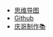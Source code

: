* [思维导图](https://zptcsoft.github.io/js/01.html)
* [Github](https://github.com/zptcsoft/js/)
* [庆哥制作:books:](https://blog.csdn.net/whqet/)